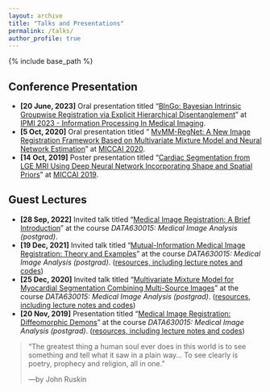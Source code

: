 ```yaml
---
layout: archive 
title: "Talks and Presentations" 
permalink: /talks/ 
author_profile: true
---
```


{% include base_path %}

## Conference Presentation

- **[20 June, 2023]** Oral presentation titled “<u>BInGo: Bayesian Intrinsic Groupwise Registration via Explicit Hierarchical Disentanglement</u>” at [IPMI 2023 - Information Processing In Medical Imaging](https://www.ipmi2023.org/en/).
- **[5 Oct, 2020]** Oral presentation titled “ <u>MvMM-RegNet: A New Image Registration Framework Based on Multivariate Mixture Model and Neural Network Estimation</u>” at [MICCAI 2020](https://www.miccai2020.org/).
- **[14 Oct, 2019]** Poster presentation titled “<u>Cardiac Segmentation from LGE MRI Using  Deep Neural Network Incorporating Shape  and Spatial Priors</u>” at [MICCAI 2019](https://www.miccai2019.org/).



## Guest Lectures

- **[28 Sep, 2022]** Invited talk titled “<u>Medical Image Registration: A Brief Introduction</u>” at the course *DATA630015: Medical Image Analysis (postgrad)*.
- **[19 Dec, 2021]** Invited talk titled “<u>Mutual-Information Medical Image Registration: Theory and Examples</u>” at the course *DATA630015: Medical Image Analysis (postgrad)*. ([resources, including lecture notes and codes](https://github.com/xzluo97/mutual-information-registration))
- **[25 Dec, 2020]** Invited talk titled “<u>Multivariate Mixture Model for Myocardial  Segmentation Combining Multi-Source Images</u>” at the course *DATA630015: Medical Image Analysis (postgrad)*. ([resources, including lecture notes and codes](https://github.com/xzluo97/MvMM-Demo))
- **[20 Nov, 2019]** Presentation titled “<u>Medical Image Registration: Diffeomorphic Demons</u>” at the course *DATA630015: Medical Image Analysis (postgrad)*. ([resources, including lecture notes and codes](https://github.com/xzluo97/Diffeomorphic-demons))



> “The greatest thing a human soul ever does in this world is to see something and tell what it saw in a plain way… To see clearly is poetry, prophecy and religion, all in one.”
>
> —by John Ruskin
